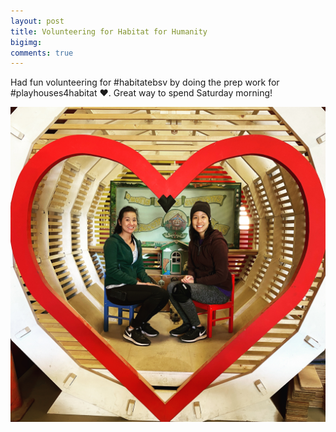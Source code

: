 ```yaml
--- 
layout: post 
title: Volunteering for Habitat for Humanity
bigimg: 
comments: true 
---
```


Had fun volunteering for #habitatebsv by doing the prep work for #playhouses4habitat :heart:. Great way to spend Saturday morning!

<img src="/img/posts/202001/volunteer.JPG" alt="Volunteering for Habitat for Humanity" width="720px">
